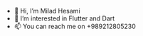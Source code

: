- 👋 Hi, I’m Milad Hesami 
- 👀 I’m interested in Flutter and Dart
- 📫 You can reach me on +989212805230

